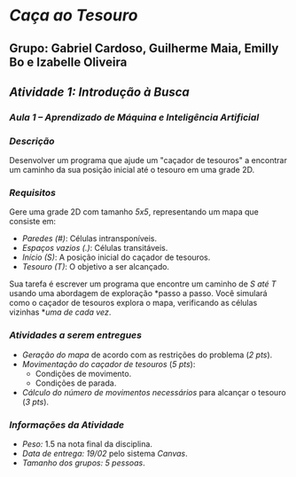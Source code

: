 # *Caça ao Tesouro*  

## Grupo: Gabriel Cardoso, Guilherme Maia, Emilly Bo e Izabelle Oliveira

## *Atividade 1: Introdução à Busca*  
### *Aula 1 – Aprendizado de Máquina e Inteligência Artificial*

### *Descrição*  
Desenvolver um programa que ajude um "caçador de tesouros" a encontrar um caminho da sua posição inicial até o tesouro em uma grade 2D.  

### *Requisitos*  
Gere uma grade 2D com tamanho *5x5*, representando um mapa que consiste em:  
- *Paredes (#)*: Células intransponíveis.  
- *Espaços vazios (.)*: Células transitáveis.  
- *Início (S)*: A posição inicial do caçador de tesouros.  
- *Tesouro (T)*: O objetivo a ser alcançado.  

Sua tarefa é escrever um programa que encontre um caminho de *S até T* usando uma abordagem de exploração *passo a passo. Você simulará como o caçador de tesouros explora o mapa, verificando as células vizinhas **uma de cada vez*.  

### *Atividades a serem entregues*  
- *Geração do mapa* de acordo com as restrições do problema (*2 pts*).  
- *Movimentação do caçador de tesouros* (*5 pts*):  
  - Condições de movimento.  
  - Condições de parada.  
- *Cálculo do número de movimentos necessários* para alcançar o tesouro (*3 pts*).  

### *Informações da Atividade*  
- *Peso:* 1.5 na nota final da disciplina.  
- *Data de entrega:* *19/02* pelo sistema *Canvas*.  
- *Tamanho dos grupos:* *5 pessoas*.